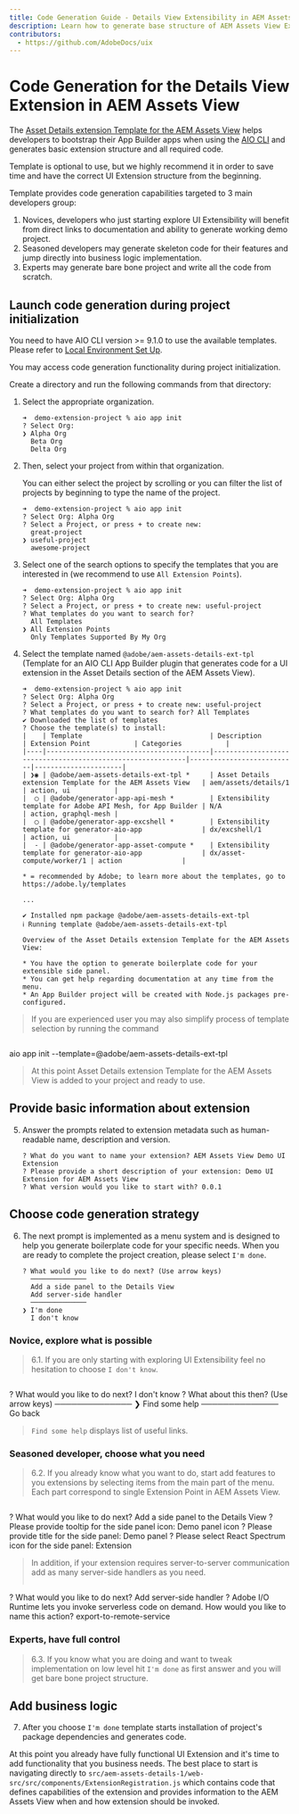 ```yaml
---
title: Code Generation Guide - Details View Extensibility in AEM Assets View
description: Learn how to generate base structure of AEM Assets View Extension.
contributors:
  - https://github.com/AdobeDocs/uix
---
```

# Code Generation for the Details View Extension in AEM Assets View

The [Asset Details extension Template for the AEM Assets View](https://github.com/adobe/aem-assets-details-ext-tpl) helps developers 
to bootstrap their App Builder apps when using the [AIO CLI](https://github.com/adobe/aio-cli) and generates basic extension structure and all required code.

Template is optional to use, but we highly recommend it in order to save time and have the correct UI Extension structure
from the beginning.

Template provides code generation capabilities targeted to 3 main developers group:
1. Novices, developers who just starting explore UI Extensibility will benefit from direct links to documentation and ability to generate working demo project.
2. Seasoned developers may generate skeleton code for their features and jump directly into business logic implementation.
3. Experts may generate bare bone project and write all the code from scratch.

## Launch code generation during project initialization

<InlineAlert slots="text" />

You need to have AIO CLI version >= 9.1.0 to use the available templates. Please refer to [Local Environment Set Up](../../../guides/local-environment).

You may access code generation functionality during project initialization. 

Create a directory and run the following commands from that directory:

1. Select the appropriate organization.

    ```shell
    ➜  demo-extension-project % aio app init
    ? Select Org:
    ❯ Alpha Org
      Beta Org 
      Delta Org
    ```

2. Then, select your project from within that organization.

    You can either select the project by scrolling or you can filter the list of projects by beginning to type the name of the project.

    ```shell
    ➜  demo-extension-project % aio app init
    ? Select Org: Alpha Org
    ? Select a Project, or press + to create new:
      great-project
    ❯ useful-project
      awesome-project
    ```

3. Select one of the search options to specify the templates that you are interested in (we recommend to use `All Extension Points`).

    ```shell
    ➜  demo-extension-project % aio app init
    ? Select Org: Alpha Org
    ? Select a Project, or press + to create new: useful-project
    ? What templates do you want to search for?
      All Templates 
    ❯ All Extension Points 
      Only Templates Supported By My Org
    ```

4. Select the template named `@adobe/aem-assets-details-ext-tpl` (Template for an AIO CLI App Builder plugin that generates code for a UI extension in the Asset Details section of the AEM Assets View).

    ```shell
    ➜  demo-extension-project % aio app init
    ? Select Org: Alpha Org
    ? Select a Project, or press + to create new: useful-project
    ? What templates do you want to search for? All Templates
    ✔ Downloaded the list of templates
    ? Choose the template(s) to install:
    |    | Template                                | Description                                                | Extension Point           | Categories           |
    |----|-----------------------------------------|------------------------------------------------------------|---------------------------|----------------------|
    | ❯◉ | @adobe/aem-assets-details-ext-tpl *     | Asset Details extension Template for the AEM Assets View   | aem/assets/details/1      | action, ui           |
    |  ◯ | @adobe/generator-app-api-mesh *         | Extensibility template for Adobe API Mesh, for App Builder | N/A                       | action, graphql-mesh |
    |  ◯ | @adobe/generator-app-excshell *         | Extensibility template for generator-aio-app               | dx/excshell/1             | action, ui           |
    |  - | @adobe/generator-app-asset-compute *    | Extensibility template for generator-aio-app               | dx/asset-compute/worker/1 | action               |

    * = recommended by Adobe; to learn more about the templates, go to https://adobe.ly/templates

    ...

    ✔ Installed npm package @adobe/aem-assets-details-ext-tpl
    ℹ Running template @adobe/aem-assets-details-ext-tpl

    Overview of the Asset Details extension Template for the AEM Assets View:

    * You have the option to generate boilerplate code for your extensible side panel.
    * You can get help regarding documentation at any time from the menu.
    * An App Builder project will be created with Node.js packages pre-configured.
    ```

> If you are experienced user you may also simplify process of template selection by running the command

> ```shell
aio app init --template=@adobe/aem-assets-details-ext-tpl

> At this point Asset Details extension Template for the AEM Assets View is added to your project and ready to use.

## Provide basic information about extension

5. Answer the prompts related to extension metadata such as human-readable name, description and version.

    ```shell
    ? What do you want to name your extension? AEM Assets View Demo UI Extension
    ? Please provide a short description of your extension: Demo UI Extension for AEM Assets View
    ? What version would you like to start with? 0.0.1
    ```

## Choose code generation strategy

6. The next prompt is implemented as a menu system and is designed to help you generate boilerplate code for your specific needs. When you are ready to complete the project creation, please select `I'm done`.

    ```shell
    ? What would you like to do next? (Use arrow keys)
      ──────────────
      Add a side panel to the Details View 
      Add server-side handler
      ──────────────
    ❯ I'm done 
      I don't know 
    ```

### Novice, explore what is possible

> 6.1. If you are only starting with exploring UI Extensibility feel no hesitation to choose `I don't know`.

> ```shell
? What would you like to do next? I don't know
? What about this then? (Use arrow keys)
  ──────────────
❯ Find some help 
  ──────────────
  Go back

> `Find some help` displays list of useful links.  

### Seasoned developer, choose what you need

> 6.2. If you already know what you want to do, start add features to you extensions by selecting items from the main part of the menu. Each part correspond to single Extension Point in AEM Assets View. 

> ```shell
? What would you like to do next? Add a side panel to the Details View
? Please provide tooltip for the side panel icon: Demo panel icon
? Please provide title for the side panel: Demo panel
? Please select React Spectrum icon for the side panel: Extension

> In addition, if your extension requires server-to-server communication add as many server-side handlers as you need.
> ```shell
? What would you like to do next? Add server-side handler
? Adobe I/O Runtime lets you invoke serverless code on demand. How would you like to name this action? export-to-remote-service

### Experts, have full control

> 6.3. If you know what you are doing and want to tweak implementation on low level hit `I'm done` as first answer and you will get bare bone project structure.

## Add business logic

7. After you choose `I'm done` template starts installation of project's package dependencies and generates code.

At this point you already have fully functional UI Extension and it's time to add functionality that you business needs. 
The best place to start is navigating directly to `src/aem-assets-details-1/web-src/src/components/ExtensionRegistration.js` 
which contains code that defines capabilities of the extension and provides information to the AEM Assets View when and how extension should be invoked.
